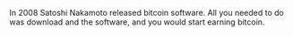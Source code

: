 In 2008 Satoshi Nakamoto released bitcoin software. All you needed to do was download and the software, and you would start earning bitcoin. 
